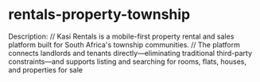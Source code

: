 # rentals-property-township
 Description: // Kasi Rentals is a mobile-first property rental and sales platform built for South Africa's township communities.  // The platform connects landlords and tenants directly—eliminating traditional third-party constraints—and supports listing and searching for rooms, flats, houses, and properties for sale

